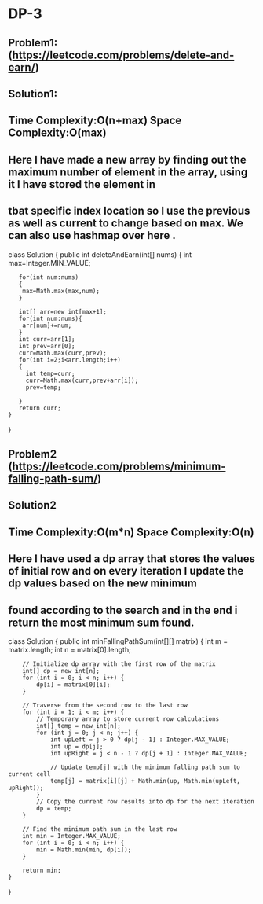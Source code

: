 # DP-3

## Problem1: (https://leetcode.com/problems/delete-and-earn/)
## Solution1:
## Time Complexity:O(n+max) Space Complexity:O(max)
## Here I have made a new array by finding out the maximum number of element in the array, using it I have stored the element in
## tbat specific index location so I use the previous as well as current to change based on max. We can also use hashmap over here .

class Solution {
    public int deleteAndEarn(int[] nums) {
       int max=Integer.MIN_VALUE;

       for(int num:nums)
       {
        max=Math.max(max,num);
       }

       int[] arr=new int[max+1];
       for(int num:nums){
        arr[num]+=num;
       }
       int curr=arr[1];
       int prev=arr[0];
       curr=Math.max(curr,prev);
       for(int i=2;i<arr.length;i++)
       {
         int temp=curr;
         curr=Math.max(curr,prev+arr[i]);
         prev=temp;

       }
       return curr;
    }
}


## Problem2 (https://leetcode.com/problems/minimum-falling-path-sum/)
## Solution2
## Time Complexity:O(m*n) Space Complexity:O(n)
## Here I have used a dp array that stores the values of initial row and on every iteration I update the dp values based on the new minimum
## found according to the search and in the end i return the most minimum sum found.
class Solution {
    public int minFallingPathSum(int[][] matrix) {
        int m = matrix.length;
        int n = matrix[0].length;

        // Initialize dp array with the first row of the matrix
        int[] dp = new int[n];
        for (int i = 0; i < n; i++) {
            dp[i] = matrix[0][i];
        }

        // Traverse from the second row to the last row
        for (int i = 1; i < m; i++) {
            // Temporary array to store current row calculations
            int[] temp = new int[n];
            for (int j = 0; j < n; j++) {
                int upLeft = j > 0 ? dp[j - 1] : Integer.MAX_VALUE;
                int up = dp[j];
                int upRight = j < n - 1 ? dp[j + 1] : Integer.MAX_VALUE;

                // Update temp[j] with the minimum falling path sum to current cell
                temp[j] = matrix[i][j] + Math.min(up, Math.min(upLeft, upRight));
            }
            // Copy the current row results into dp for the next iteration
            dp = temp;
        }

        // Find the minimum path sum in the last row
        int min = Integer.MAX_VALUE;
        for (int i = 0; i < n; i++) {
            min = Math.min(min, dp[i]);
        }

        return min;
    }
}

